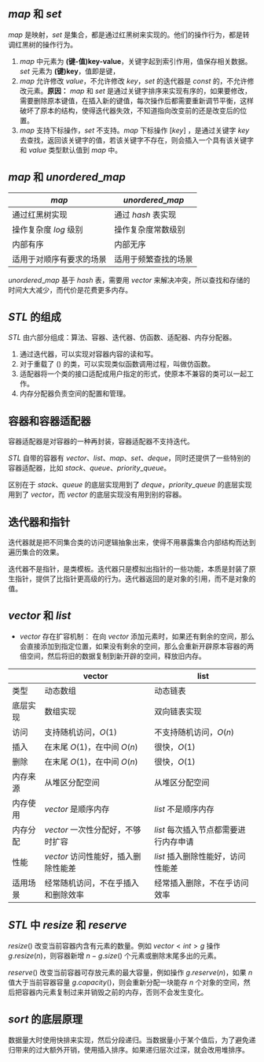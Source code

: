 ## $map$ 和 $set$ 
$map$ 是映射，$set$ 是集合，都是通过红黑树来实现的。他们的操作行为，都是转调红黑树的操作行为。

1. $map$ 中元素为 **(键-值)key-value**，关键字起到索引作用，值保存相关数据。$set$ 元素为 **(键)key**，值即是键，
2. $map$ 允许修改 $value$，不允许修改 $key$，$set$ 的迭代器是 $const$ 的，不允许修改元素。**原因：** $map$ 和 $set$ 是通过关键字排序来实现有序的，如果要修改，需要删除原本键值，在插入新的键值，每次操作后都需要重新调节平衡，这样破坏了原本的结构，使得迭代器失效，不知道指向改变前的还是改变后的位置。
3. $map$ 支持下标操作，$set$ 不支持。$map$ 下标操作 $[key]$ ，是通过关键字 $key$ 去查找，返回该关键字的值，若该关键字不存在，则会插入一个具有该关键字和 $value$ 类型默认值到 $map$ 中。

## $map$ 和 $unordered\_map$
| $map$                    | $unordered\_map$     |
| ------------------------ | -------------------- |
| 通过红黑树实现           | 通过 $hash$ 表实现   |
| 操作复杂度 $log$ 级别    | 操作复杂度常数级别   |
| 内部有序                 | 内部无序             |
| 适用于对顺序有要求的场景 | 适用于频繁查找的场景 |
$unordered\_map$ 基于 $hash$ 表，需要用 $vector$ 来解决冲突，所以查找和存储的时间大大减少，而代价是花费更多内存。

## $STL$ 的组成
$STL$ 由六部分组成：算法、容器、迭代器、仿函数、适配器、内存分配器。
1. 通过迭代器，可以实现对容器内容的读和写。
2. 对于重载了 $()$ 的类，可以实现类似函数调用过程，叫做仿函数。
3. 适配器将一个类的接口适配成用户指定的形式，使原本不兼容的类可以一起工作。
4. 内存分配器负责空间的配置和管理。

## 容器和容器适配器
容器适配器是对容器的一种再封装，容器适配器不支持迭代。

$STL$ 自带的容器有 $vector、list、map、set、deque$，同时还提供了一些特别的容器适配器，比如 $stack、queue、priority\_queue$。

区别在于 $stack、queue$ 的底层实现用到了 $deque$，$priority\_queue$ 的底层实现用到了 $vector$，而 $vector$ 的底层实现没有用到别的容器。

## 迭代器和指针
迭代器就是把不同集合类的访问逻辑抽象出来，使得不用暴露集合内部结构而达到遍历集合的效果。

迭代器不是指针，是类模板。迭代器只是模拟出指针的一些功能，本质是封装了原生指针，提供了比指针更高级的行为。迭代器返回的是对象的引用，而不是对象的值。

## $vector$ 和 $list$
- $vector$ 存在扩容机制：
  在向 $vector$ 添加元素时，如果还有剩余的空间，那么会直接添加到指定位置，如果没有剩余的空间，那么会重新开辟原本容器的两倍空间，然后将旧的数据复制到新开辟的空间，释放旧内存。

|          | vector                              | list                                  |
| -------- | ----------------------------------- | ------------------------------------- |
| 类型     | 动态数组                            | 动态链表                              |
| 底层实现 | 数组实现                            | 双向链表实现                          |
| 访问     | 支持随机访问，$O(1)$                | 不支持随机访问，$O(n)$                |
| 插入     | 在末尾 $O(1)$，在中间 $O(n)$        | 很快，$O(1)$                          |
| 删除     | 在末尾 $O(1)$，在中间 $O(n)$        | 很快，$O(1)$                          |
| 内存来源 | 从堆区分配空间                      | 从堆区分配空间                        |
| 内存使用 | $vector$ 是顺序内存                 | $list$ 不是顺序内存                   |
| 内存分配 | $vector$ 一次性分配好，不够时扩容   | $list$ 每次插入节点都需要进行内存申请 |
| 性能     | $vector$ 访问性能好，插入删除性能差 | $list$ 插入删除性能好，访问性能差     |
| 适用场景 | 经常随机访问，不在乎插入和删除效率  | 经常插入删除，不在乎访问效率          |

## $STL$ 中 $resize$ 和 $reserve$
$resize()$ 改变当前容器内含有元素的数量。例如 $vector<int>g$ 操作 $g.resize(n)$，则容器新增 $n-g.size()$ 个元素或删除末尾多出的元素。

$reserve()$ 改变当前容器可存放元素的最大容量，例如操作 $g.reserve(n)$，如果 $n$ 值大于当前容器容量 $g.capacity()$，则会重新分配一块能存 $n$ 个对象的空间，然后把容器内元素复制过来并销毁之前的内存，否则不会发生变化。

## $sort$ 的底层原理
数据量大时使用快排来实现，然后分段递归。当数据量小于某个值后，为了避免递归带来的过大额外开销，使用插入排序。如果递归层次过深，就会改用堆排序。
